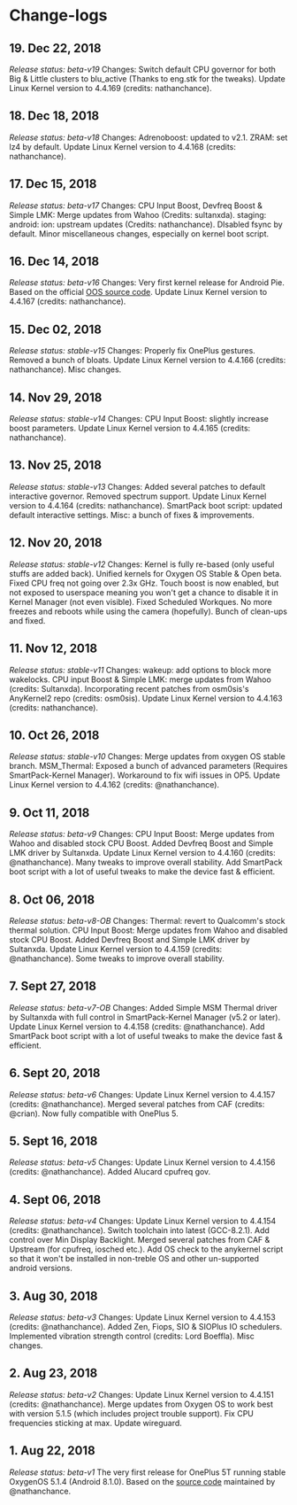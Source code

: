 # Change-logs

## 19. Dec 22, 2018
*Release status: beta-v19*
Changes: Switch default CPU governor for both Big & Little clusters to blu_active (Thanks to eng.stk for the tweaks). Update Linux Kernel version to 4.4.169 (credits: nathanchance).

## 18. Dec 18, 2018
*Release status: beta-v18*
Changes: Adrenoboost: updated to v2.1. ZRAM: set lz4 by default. Update Linux Kernel version to 4.4.168 (credits: nathanchance).

## 17. Dec 15, 2018
*Release status: beta-v17*
Changes: CPU Input Boost, Devfreq Boost & Simple LMK: Merge updates from Wahoo (Credits: sultanxda). staging: android: ion: upstream updates (Credits: nathanchance). DIsabled fsync by default. Minor miscellaneous changes, especially on kernel boot script.

## 16. Dec 14, 2018
*Release status: beta-v16*
Changes: Very first kernel release for Android Pie. Based on the official [OOS source code](https://github.com/OnePlusOSS/android_kernel_oneplus_msm8998/tree/oneplus/QC8998_P_9.0_Beta). Update Linux Kernel version to 4.4.167 (credits: nathanchance).

## 15. Dec 02, 2018
*Release status: stable-v15*
Changes: Properly fix OnePlus gestures. Removed a bunch of bloats. Update Linux Kernel version to 4.4.166 (credits: nathanchance). Misc changes.

## 14. Nov 29, 2018
*Release status: stable-v14*
Changes: CPU Input Boost: slightly increase boost parameters. Update Linux Kernel version to 4.4.165 (credits: nathanchance).

## 13. Nov 25, 2018
*Release status: stable-v13*
Changes: Added several patches to default interactive governor. Removed spectrum support. Update Linux Kernel version to 4.4.164 (credits: nathanchance). SmartPack boot script: updated default interactive settings. Misc: a bunch of fixes & improvements.

## 12. Nov 20, 2018
*Release status: stable-v12*
Changes: Kernel is fully re-based (only useful stuffs are added back). Unified kernels for Oxygen OS Stable & Open beta. Fixed CPU freq not going over 2.3x GHz. Touch boost is now enabled, but not exposed to userspace meaning you won't get a chance to disable it in Kernel Manager (not even visible). Fixed Scheduled Workques. No more freezes and reboots while using the camera (hopefully). Bunch of clean-ups and fixed.

## 11. Nov 12, 2018
*Release status: stable-v11*
Changes: wakeup: add options to block more wakelocks. CPU input Boost & Simple LMK: merge updates from Wahoo (credits: Sultanxda). Incorporating recent patches from osm0sis's AnyKernel2 repo (credits: osm0sis). Update Linux Kernel version to 4.4.163 (credits: nathanchance).

## 10. Oct 26, 2018
*Release status: stable-v10*
Changes: Merge updates from oxygen OS stable branch. MSM_Thermal: Exposed a bunch of advanced parameters (Requires SmartPack-Kernel Manager). Workaround to fix wifi issues in OP5. Update Linux Kernel version to 4.4.162 (credits: @nathanchance).

## 9. Oct 11, 2018
*Release status: beta-v9*
Changes: CPU Input Boost: Merge updates from Wahoo and disabled stock CPU Boost. Added Devfreq Boost and Simple LMK driver by Sultanxda. Update Linux Kernel version to 4.4.160 (credits: @nathanchance). Many tweaks to improve overall stability. Add SmartPack boot script with a lot of useful tweaks to make the device fast & efficient.

## 8. Oct 06, 2018
*Release status: beta-v8-OB*
Changes: Thermal: revert to Qualcomm's stock thermal solution. CPU Input Boost: Merge updates from Wahoo and disabled stock CPU Boost. Added Devfreq Boost and Simple LMK driver by Sultanxda. Update Linux Kernel version to 4.4.159 (credits: @nathanchance). Some tweaks to improve overall stability.

## 7. Sept 27, 2018
*Release status: beta-v7-OB*
Changes: Added Simple MSM Thermal driver by Sultanxda with full control in SmartPack-Kernel Manager (v5.2 or later). Update Linux Kernel version to 4.4.158 (credits: @nathanchance). Add SmartPack boot script with a lot of useful tweaks to make the device fast & efficient.

## 6. Sept 20, 2018
*Release status: beta-v6*
Changes: Update Linux Kernel version to 4.4.157 (credits: @nathanchance). Merged several patches from CAF (credits: @crian). Now fully compatible with OnePlus 5.

## 5. Sept 16, 2018
*Release status: beta-v5*
Changes: Update Linux Kernel version to 4.4.156 (credits: @nathanchance). Added Alucard cpufreq gov.

## 4. Sept 06, 2018
*Release status: beta-v4*
Changes: Update Linux Kernel version to 4.4.154 (credits: @nathanchance). Switch toolchain into latest (GCC-8.2.1). Add control over Min Display Backlight. Merged several patches from CAF & Upstream (for cpufreq, iosched etc.). Add OS check to the anykernel script so that it won't be installed in non-treble OS and other un-supported android versions.

## 3. Aug 30, 2018
*Release status: beta-v3*
Changes: Update Linux Kernel version to 4.4.153 (credits: @nathanchance). Added Zen, Fiops, SIO & SIOPlus IO schedulers. Implemented vibration strength control (credits: Lord Boeffla). Misc changes.

## 2. Aug 23, 2018
*Release status: beta-v2*
Changes: Update Linux Kernel version to 4.4.151 (credits: @nathanchance). Merge updates from Oxygen OS to work best with version 5.1.5 (which includes project trouble support). Fix CPU frequencies sticking at max. Update wireguard.

## 1. Aug 22, 2018
*Release status: beta-v1*
The very first release for OnePlus 5T running stable OxygenOS 5.1.4 (Android 8.1.0).
Based on the [source code](https://github.com/android-linux-stable/op5) maintained by @nathanchance.
